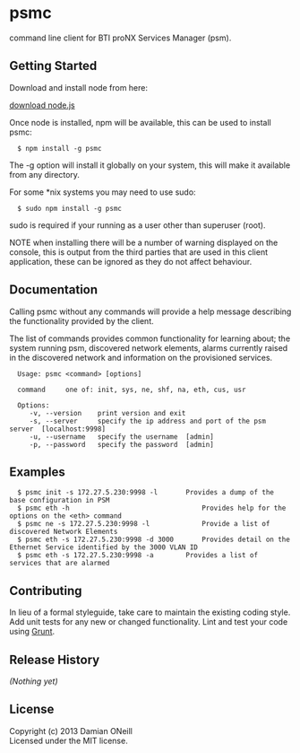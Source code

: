 # psmc

command line client for BTI proNX Services Manager (psm).

## Getting Started
Download and install node from here:

<a href="http://nodejs.org/download/" target="_blank">download node.js</a>

Once node is installed, npm will be available, this can be used to install psmc:

      $ npm install -g psmc

The -g option will install it globally on your system, this will make it available from any directory.

For some *nix systems you may need to use sudo:

      $ sudo npm install -g psmc

sudo is required if your running as a user other than superuser (root).

NOTE when installing there will be a number of warning displayed on the console, this is output from the third parties that are used in this client application, these can be ignored as they do not affect behaviour. 

## Documentation
Calling psmc without any commands will provide a help message describing the functionality provided by the client.

The list of commands provides common functionality for learning about; the system running psm, discovered network elements, alarms currently raised in the discovered network and information on the provisioned services.

      Usage: psmc <command> [options]

      command     one of: init, sys, ne, shf, na, eth, cus, usr

      Options:
         -v, --version    print version and exit
         -s, --server     specify the ip address and port of the psm server  [localhost:9998]
         -u, --username   specify the username  [admin]
         -p, --password   specify the password  [admin]

## Examples
      $ psmc init -s 172.27.5.230:9998 -l		Provides a dump of the base configuration in PSM
      $ psmc eth -h					                Provides help for the options on the <eth> command
      $ psmc ne -s 172.27.5.230:9998 -l			    Provide a list of discovered Network Elements
      $ psmc eth -s 172.27.5.230:9998 -d 3000		Provides detail on the Ethernet Service identified by the 3000 VLAN ID
      $ psmc eth -s 172.27.5.230:9998 -a		Provides a list of services that are alarmed


## Contributing
In lieu of a formal styleguide, take care to maintain the existing coding style. Add unit tests for any new or changed functionality. Lint and test your code using [Grunt](http://gruntjs.com/).

## Release History
_(Nothing yet)_

## License
Copyright (c) 2013 Damian ONeill  
Licensed under the MIT license.
